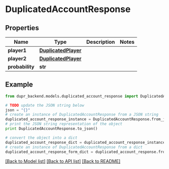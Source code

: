 # DuplicatedAccountResponse


## Properties
Name | Type | Description | Notes
------------ | ------------- | ------------- | -------------
**player1** | [**DuplicatedPlayer**](DuplicatedPlayer.md) |  | 
**player2** | [**DuplicatedPlayer**](DuplicatedPlayer.md) |  | 
**probability** | **str** |  | 

## Example

```python
from dupr_backend.models.duplicated_account_response import DuplicatedAccountResponse

# TODO update the JSON string below
json = "{}"
# create an instance of DuplicatedAccountResponse from a JSON string
duplicated_account_response_instance = DuplicatedAccountResponse.from_json(json)
# print the JSON string representation of the object
print DuplicatedAccountResponse.to_json()

# convert the object into a dict
duplicated_account_response_dict = duplicated_account_response_instance.to_dict()
# create an instance of DuplicatedAccountResponse from a dict
duplicated_account_response_form_dict = duplicated_account_response.from_dict(duplicated_account_response_dict)
```
[[Back to Model list]](../README.md#documentation-for-models) [[Back to API list]](../README.md#documentation-for-api-endpoints) [[Back to README]](../README.md)



